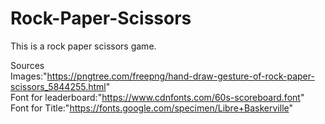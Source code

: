 # Rock-Paper-Scissors
This is a rock paper scissors game. 

Sources  <br> 
Images:"https://pngtree.com/freepng/hand-draw-gesture-of-rock-paper-scissors_5844255.html"  <br> 
Font for leaderboard:"https://www.cdnfonts.com/60s-scoreboard.font"  <br> 
Font for Title:"https://fonts.google.com/specimen/Libre+Baskerville"  <br> 
